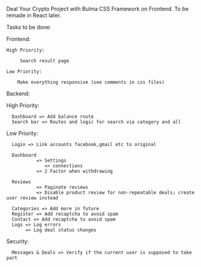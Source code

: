 Deal Your Crypto Project with Bulma CSS Framework on Frontend. To be remade in React later.

Tasks to be done:

Frontend:

    High Priority:

         Search result page

    Low Priority:

        Make everything responsive (see comments in css files)


Backend:

   High Priority:

      Dashboard => Add balance route
      Search bar => Routes and logic for search via category and all

   Low Priority:

      Login => Link accounts facebook,gmail etc to original
      
      Dashboard 
               => Settings
                  => connections
               => 2 Factor when withdrawing
      
      Reviews
               => Paginate reviews
               => Disable product review for non-repeatable deals; create user review instead
        
      Categories => Add more in future
      Register => Add recaptcha to avoid spam
      Contact => Add recaptcha to avoid spam                        
      Logs => Log errors
           => Log deal status changes


Security: 

      Messages & Deals => Verify if the current user is supposed to take part